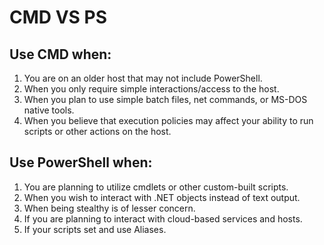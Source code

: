 # CMD VS PS

## Use CMD when:

1. You are on an older host that may not include PowerShell.
1. When you only require simple interactions/access to the host.
1. When you plan to use simple batch files, net commands, or MS-DOS native tools.
1. When you believe that execution policies may affect your ability to run scripts or other actions on the host.

## Use PowerShell when:

1. You are planning to utilize cmdlets or other custom-built scripts.
1. When you wish to interact with .NET objects instead of text output.
1. When being stealthy is of lesser concern.
1. If you are planning to interact with cloud-based services and hosts.
1. If your scripts set and use Aliases.